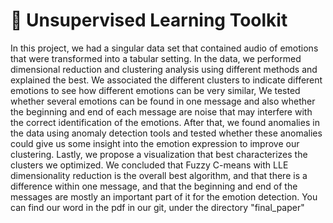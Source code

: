 # 🧠 Unsupervised Learning Toolkit

In this project, we had a singular data set that contained audio of emotions that were transformed into a tabular setting. In the data, we performed dimensional reduction and clustering analysis using different methods and explained the best. We associated the different clusters to indicate different emotions to see how different emotions can be very similar, We tested whether several emotions can be found in one message and also whether the beginning and end of each message are noise that may interfere with the correct identification of the emotions. After that, we found anomalies in the data using anomaly detection tools and tested whether these anomalies could give us some insight into the emotion expression to improve our clustering. Lastly, we propose a visualization that best characterizes the clusters we optimized. We concluded that Fuzzy C-means with LLE dimensionality reduction is the overall best algorithm, and that there is a difference within one message, and that the beginning and end of the messages are mostly an important part of it for the emotion detection. You can find our word in the pdf in our git, under the directory "final_paper"
